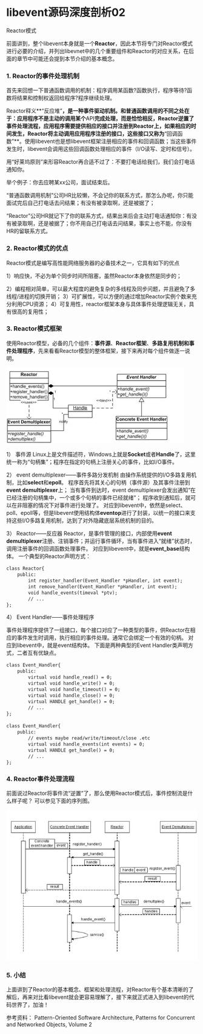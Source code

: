 # libevent源码深度剖析02

Reactor模式

前面讲到，整个libevent本身就是一个**Reactor**，因此本节将专门对Reactor模式进行必要的介绍，并列出libevnet中的几个重要组件和Reactor的对应关系，在后面的章节中可能还会提到本节介绍的基本概念。



### 1. Reactor的事件处理机制

首先来回想一下普通函数调用的机制：程序调用某函数?函数执行，程序等待?函数将结果和控制权返回给程序?程序继续处理。

Reactor释义**“反应堆”**，是一种事件驱动机制。和普通函数调用的不同之处在于：应用程序不是主动的调用某个**API**完成处理，而是恰恰相反，Reactor逆置了事件处理流程，应用程序需要提供相应的接口并注册到Reactor上，如果相应的时间发生，Reactor将主动调用应用程序注册的接口，这些接口又称为**“回调函数”**。使用libevent也是想libevent框架注册相应的事件和回调函数；当这些事件发生时，libevent会调用这些回调函数处理相应的事件（I/O读写、定时和信号）。

用“好莱坞原则”来形容Reactor再合适不过了：不要打电话给我们，我们会打电话通知你。

举个例子：你去应聘某xx公司，面试结束后。

“普通函数调用机制”公司HR比较懒，不会记你的联系方式，那怎么办呢，你只能面试完后自己打电话去问结果；有没有被录取啊，还是被据了；

“Reactor”公司HR就记下了你的联系方式，结果出来后会主动打电话通知你：有没有被录取啊，还是被据了；你不用自己打电话去问结果，事实上也不能，你没有HR的留联系方式。

 

### 2. Reactor模式的优点

Reactor模式是编写高性能网络服务器的必备技术之一，它具有如下的优点

1）响应快，不必为单个同步时间所阻塞，虽然Reactor本身依然是同步的；

2）编程相对简单，可以最大程度的避免复杂的多线程及同步问题，并且避免了多线程/进程的切换开销；
3）可扩展性，可以方便的通过增加Reactor实例个数来充分利用CPU资源；
4）可复用性，reactor框架本身与具体事件处理逻辑无关，具有很高的复用性；

### 3. Reactor模式框架

使用Reactor模型，必备的几个组件：**事件源**、**Reactor框架**、**多路复用机制和事件处理程序**，先来看看Reactor模型的整体框架，接下来再对每个组件做逐一说明。

![](../imgs/libevent1.webp)

 

1） 事件源
Linux上是文件描述符，Windows上就是**Socket**或者**Handle**了，这里统一称为“句柄集”；程序在指定的句柄上注册关心的事件，比如I/O事件。

2） event demultiplexer——事件多路分发机制
由操作系统提供的I/O多路复用机制，比如**select**和**epoll**。
程序首先将其关心的句柄（事件源）及其事件注册到**event demultiplexer**上；
当有事件到达时，event demultiplexer会发出通知“在已经注册的句柄集中，一个或多个句柄的事件已经就绪”；
程序收到通知后，就可以在非阻塞的情况下对事件进行处理了。
对应到libevent中，依然是select、poll、epoll等，但是libevent使用结构体**eventop**进行了封装，以统一的接口来支持这些I/O多路复用机制，达到了对外隐藏底层系统机制的目的。

3） Reactor——反应器
Reactor，是事件管理的接口，内部使用**event demultiplexer**注册、注销事件；并运行事件循环，当有事件进入“就绪”状态时，调用注册事件的回调函数处理事件。
对应到libevent中，就是**event_base**结构体。
一个典型的Reactor声明方式：

```
class Reactor{
    public:
        int register_handler(Event_Handler *pHandler, int event);
        int remove_handler(Event_Handler *pHandler, int event);
        void handle_events(timeval *ptv);
        // ...
};
```



4） Event Handler——事件处理程序

事件处理程序提供了一组接口，每个接口对应了一种类型的事件，供Reactor在相应的事件发生时调用，执行相应的事件处理。通常它会绑定一个有效的句柄。
对应到libevent中，就是event结构体。
下面是两种典型的Event Handler类声明方式，二者互有优缺点。

```
class Event_Handler{
    public:
        virtual void handle_read() = 0;
        virtual void handle_write() = 0;
        virtual void handle_timeout() = 0;
        virtual void handle_close() = 0;
        virtual HANDLE get_handle() = 0;
        // ...
};

class Event_Handler{
    public:
        // events maybe read/write/timeout/close .etc
        virtual void handle_events(int events) = 0;
        virtual HANDLE get_handle() = 0;
        // ...
};
```

###  

### 4. Reactor事件处理流程

前面说过Reactor将事件流“逆置”了，那么使用Reactor模式后，事件控制流是什么样子呢？
可以参见下面的序列图。

![](../imgs/libevent2.webp)

 

### 5. 小结

上面讲到了Reactor的基本概念、框架和处理流程，对Reactor有个基本清晰的了解后，再来对比看libevent就会更容易理解了，接下来就正式进入到libevent的代码世界了，加油！

 

参考资料：
Pattern-Oriented Software Architecture, Patterns for Concurrent and Networked Objects, Volume 2


